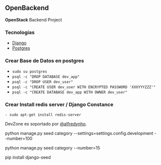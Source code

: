 ## OpenBackend

**OpenStack** Backend Project
### Tecnologías

  * [Django](https://www.djangoproject.com/)
  * [Postgres](https://www.postgresql.org/)


### Crear Base de Datos en postgres

  - `sudo su postgres`
  - `psql -c "DROP DATABASE dev_app"`
  - `psql -c "DROP USER dev_user"`
  - `psql -c "CREATE USER dev_user WITH ENCRYPTED PASSWORD 'XXXYYYZZZ'"`
  - `psql -c "CREATE DATABASE dev_app WITH OWNER dev_user"`



### Crear Install redis server / Django Constance

	- sudo apt-get install redis-server

DevZone es soportado por [@alfredynho](alfredynho.cg@gmail.com).


python manage.py seed category --settings=settings.config.development --number=100 

python manage.py seed category --number=15

pip install django-seed